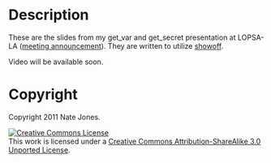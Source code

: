 # Description

These are the slides from my get_var and get_secret presentation at LOPSA-LA ([meeting announcement](http://www.lopsala.org/meetings/20_Jan_2011__puppet.html)).  They are written to utilize [showoff](https://github.com/schacon/showoff).

Video will be available soon.

# Copyright

Copyright 2011 Nate Jones.

<a rel="license" href="http://creativecommons.org/licenses/by-sa/3.0/"><img alt="Creative Commons License" style="border-width:0" src="http://i.creativecommons.org/l/by-sa/3.0/80x15.png" /></a><br />This work is licensed under a <a rel="license" href="http://creativecommons.org/licenses/by-sa/3.0/">Creative Commons Attribution-ShareAlike 3.0 Unported License</a>.
